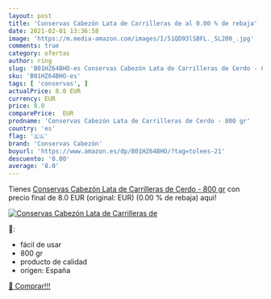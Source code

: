 ```yaml
---
layout: post
title: 'Conservas Cabezón Lata de Carrilleras de al 0.00 % de rebaja'
date: 2021-02-01 13:36:58
image: 'https://m.media-amazon.com/images/I/51QD93lSBFL._SL200_.jpg'
comments: true
category: ofertas
author: ring
slug: 'B01HZ64BHO-es Conservas Cabezón Lata de Carrilleras de Cerdo - 800 gr'
sku: 'B01HZ64BHO-es'
tags: [ 'conservas', ]
actualPrice: 8.0 EUR
currency: EUR
price: 8.0
comparePrice:  EUR
prodname: 'Conservas Cabezón Lata de Carrilleras de Cerdo - 800 gr'
country: 'es'
flag: '🇪🇸'
brand: 'Conservas Cabezón'
buyurl: 'https://www.amazon.es/dp/B01HZ64BHO/?tag=tolees-21'
descuento: '0.00'
average: '8.0'
---
```


Tienes [Conservas Cabezón Lata de Carrilleras de Cerdo - 800 gr](https://www.amazon.es/dp/B01HZ64BHO/?tag=tolees-21) con precio final de  8.0 EUR (original:  EUR) (0.00 %  de rebaja) aqui!

[![Conservas Cabezón Lata de Carrilleras de](https://m.media-amazon.com/images/I/51QD93lSBFL._SL200_.jpg)](https://www.amazon.es/dp/B01HZ64BHO/?tag=tolees-21)

🔎:

- fácil de usar
- 800 gr
- producto de calidad
- origen: España

[🛒 Comprar!!!](https://www.amazon.es/dp/B01HZ64BHO/?tag=tolees-21)
